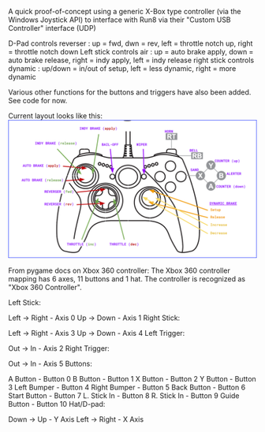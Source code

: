 A quick proof-of-concept using a generic X-Box type controller (via the Windows Joystick API) to interface with Run8 via their "Custom USB Controller" interface (UDP)

D-Pad controls reverser : up = fwd, dwn = rev, left = throttle notch up, right = throttle notch down
Left stick controls air : up = auto brake apply, down = auto brake release, right = indy apply, left = indy release
right stick controls dynamic : up/down = in/out of setup, left = less dynamic, right = more dynamic

Various other functions for the buttons and triggers have also been added. See code for now.

Current layout looks like this:
<img src="./xbox-layout.png">


From pygame docs on Xbox 360 controller:
The Xbox 360 controller mapping has 6 axes, 11 buttons and 1 hat. The controller is recognized as "Xbox 360 Controller".

Left Stick:

Left -> Right   - Axis 0
Up   -> Down    - Axis 1
Right Stick:

Left -> Right   - Axis 3
Up   -> Down    - Axis 4
Left Trigger:

Out -> In       - Axis 2
Right Trigger:

Out -> In       - Axis 5
Buttons:

A Button        - Button 0
B Button        - Button 1
X Button        - Button 2
Y Button        - Button 3
Left Bumper     - Button 4
Right Bumper    - Button 5
Back Button     - Button 6
Start Button    - Button 7
L. Stick In     - Button 8
R. Stick In     - Button 9
Guide Button    - Button 10
Hat/D-pad:

Down -> Up      - Y Axis
Left -> Right   - X Axis